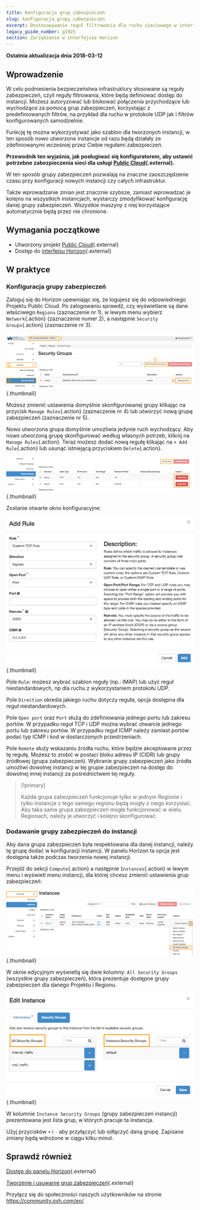```yaml
---
title: Konfiguracja grup zabezpieczeń
slug: konfiguracja_grupy_zabezpieczen
excerpt: Dostosowywanie reguł filtrowania dla ruchu sieciowego w interfejsie Horizon.
legacy_guide_number: g1925
section: Zarządzanie w interfejsie Horizon
---
```


**Ostatnia aktualizacja dnia 2018-03-12**

## Wprowadzenie

W celu podniesienia bezpieczeństwa infrastruktury stosowane są reguły zabezpieczeń, czyli reguły filtrowania, które będą definiować dostęp do instancji. Możesz autoryzować lub blokować połączenia przychodzące lub wychodzące za pomocą grup zabezpieczeń, korzystając z predefiniowanych filtrów, na przykład dla ruchu w protokole UDP jak i filtrów konfigurowanych samodzielnie.

Funkcję tę można wykorzystywać jako szablon dla tworzonych instancji, w ten sposób nowo utworzone instancje od razu będą działały ze zdefiniowanymi wcześniej przez Ciebie regułami zabezpieczeń.

**Przewodnik ten wyjaśnia, jak posługiwać się konfiguratorem, aby ustawić potrzebne zabezpieczenia sieci dla usługi [Public Cloud](https://www.ovh.pl/public-cloud/instances/){.external}.**

W ten sposób grupy zabezpieczeń pozwalają na znaczne zaoszczędzenie czasu przy konfiguracji nowych instancji czy całych infrastruktur.

Także wprowadzanie zmian jest znacznie szybsze, zamiast wprowadzać je kolejno na wszystkich instancjach, wystarczy zmodyfikować konfigurację danej grupy zabezpieczeń. Wszystkie maszyny z niej korzystające automatycznie będą przez nie chronione.


## Wymagania początkowe

- Utworzony projekt [Public Cloud](https://www.ovh.pl/public-cloud/instances/){.external}
- Dostęp do [interfejsu Horizon](https://horizon.cloud.ovh.net/auth/login/){.external}

## W praktyce

### Konfiguracja grupy zabezpieczeń

Zaloguj się do Horizon upewniając się, że logujesz się do odpowiedniego Projektu Public Cloud. Po zalogowaniu sprawdź, czy wyświetlane są dane właściwego `Regionu` (zaznaczenie nr 1), w lewym menu wybierz `Network`{.action} (zaznaczenie numer 2), a następnie `Security Groups`{.action} (zaznaczenie nr 3).

![Grupy bezpieczeństwa](images/1_security_groups_menu_description.png){.thumbnail}

Możesz zmienić ustawienia domyślnie skonfigurowanej grupy klikając na  przycisk `Manage Rules`{.action} (zaznaczenie nr 4) lub utworzyć nową grupę zabezpieczeń (zaznaczenie nr 5).

Nowo utworzona grupa domyślnie umożliwia jedynie ruch wychodzący. Aby nowo utworzoną grupę skonfigurować według własnych potrzeb, kliknij na `Manage Rules`{.action}. Teraz możesz dodać nową regułę klikając na `+ Add Rule`{.action} lub usunąć istniejącą przyciskiem `Delete`{.action}.


![Konfiguracja reguły](images/2_add_rule.png){.thumbnail}


Zostanie otwarte okno konfiguracyjne:


![Opcje konfiguracyjne](images/3_manage_security_group_rules.png){.thumbnail}


Pole `Rule`: możesz wybrać szablon reguły (np.: IMAP) lub użyć reguł niestandardowych, np dla ruchu z wykorzystaniem protokołu UDP.

Pole `Direction` określa jakiego ruchu dotyczy reguła, opcja dostępna dla reguł niestandardowych.

Pole `Open port` oraz `Port` służą do zdefiniowania jednego portu lub zakresu portów.
W przypadku reguł TCP i UDP można wybrać otwarcie jednego portu lub zakresu portów. W przypadku reguł ICMP należy zamiast portów podać typ ICMP i kod w dostarczonych przestrzeniach.

Pole `Remote` służy wskazaniu źródła ruchu, które będzie akceptowane przez tę regułę. Możesz to zrobić w postaci bloku adresu IP (CIDR) lub grupy źródłowej (grupa zabezpieczeń). 
Wybranie grupy zabezpieczeń jako źródła umożliwi dowolnej instancji w tej grupie zabezpieczeń na dostęp do dowolnej innej instancji za pośrednictwem tej reguły.

> [!primary]
>
> Każda grupa zabezpieczeń funkcjonuje tylko w jednym Regionie i tylko instancje z tego samego regionu będą mogły z niego korzystać. Aby taka sama grupa zabezpieczeń mogła funkcjonować w wielu Regionach, należy je utworzyć i kolejno skonfigurować.
>


### Dodawanie grupy zabezpieczeń do instancji

Aby dana grupa zabezpieczeń była respektowana dla danej instancji, należy tę grupę dodać w konfiguracji instancji. W panelu Horizon ta opcja jest dostępna także podczas tworzenia nowej instancji.

Przejdź do sekcji `Compute`{.action} a następnie `Instances`{.action} w lewym menu i wyświetl menu instancji, dla której chcesz zmienić ustawienia grup zabezpieczeń:

![Opcje konfiguracyjne](images/4_instance_menu_sec_group.png){.thumbnail}


W oknie edycyjnym wyświetlą się dwie kolumny: `All Security Groups` (wszystkie grupy zabezpieczeń), która prezentuje dostępne grupy zabezpieczeń dla danego Projektu i Regionu.

![Opcje konfiguracyjne](images/5_instance_sec_group_adding.png){.thumbnail}

W kolumnie `Instance Security Groups` (grupy zabezpieczeń instancji) prezentowana jest lista grup, w których pracuje ta instancja.

Użyj przycisków `+` i `-` aby przyłączyć lub odłączyć daną grupę. Zapisane zmiany będą wdrożone w ciągu kilku minut.


## Sprawdź również 

[Dostęp do panelu Horizon](https://docs.ovh.com/pl/public-cloud/tworzenie_dostepu_do_interfejsu_horizon/){.external}

[Tworzenie i usuwanie grup zabezpieczeń](https://docs.ovh.com/pl/public-cloud/tworzenie-usuwanie-grupy-bezpieczenstwa-horizon/){.external}


Przyłącz się do społeczności naszych użytkowników na stronie <https://community.ovh.com/en/>.